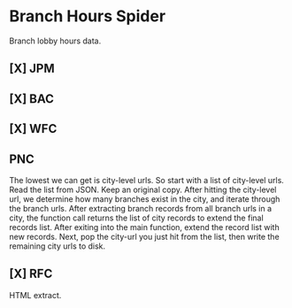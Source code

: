 # Branch Hours Spider
Branch lobby hours data.
## [X] JPM

## [X] BAC

## [X] WFC

## PNC
The lowest we can get is city-level urls. So start with a list of city-level urls. Read the list from JSON. Keep an original copy.
After hitting the city-level url, we determine how many branches exist in the city, and iterate through the branch urls.
After extracting branch records from all branch urls in a city, the function call returns the list of city records to extend the final records list.
After exiting into the main function, extend the record list with new records. Next, pop the city-url you just hit from the list, then write the remaining city urls to disk.


## [X] RFC
HTML extract.